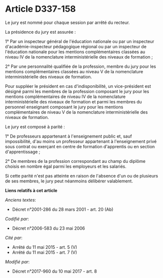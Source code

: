 # Article D337-158

Le jury est nommé pour chaque session par arrêté du recteur. 

La présidence du jury est assurée : 

1° Par un inspecteur général de l'éducation nationale ou par un inspecteur d'académie-inspecteur pédagogique régional ou par
un inspecteur de l'éducation nationale pour les mentions complémentaires classées au niveau IV de la nomenclature
interministérielle des niveaux de formation ; 

2° Par      une personnalité qualifiée de la profession, membre du jury pour les mentions complémentaires classées au niveau
V de la nomenclature interministérielle des niveaux de formation. 

Pour suppléer le président en cas d'indisponibilité, un vice-président est désigné parmi les membres de la profession
composant le jury pour les mentions complémentaires de niveau IV de la nomenclature interministérielle des niveaux de
formation et parmi les membres du personnel enseignant composant le jury pour les mentions complémentaires de niveau V de la
nomenclature interministérielle des niveaux de formation. 

Le jury est composé à parité : 

1° De professeurs appartenant à l'enseignement public et, sauf impossibilité, d'au moins un professeur appartenant à
l'enseignement privé sous contrat ou exerçant en centre de formation d'apprentis ou en section d'apprentissage ; 

2° De membres de la profession correspondant au champ du diplôme choisis en nombre égal parmi les employeurs et les
salariés. 

Si cette parité n'est pas atteinte en raison de l'absence d'un ou de plusieurs de ses membres, le jury peut néanmoins
délibérer valablement.

**Liens relatifs à cet article**

_Anciens textes_:

  - Décret n°2001-286 du 28 mars 2001 - art. 20 (Ab)

_Codifié par_:

  - Décret n°2006-583 du 23 mai 2006

_Cité par_:

  - Arrêté du 11 mai 2015 - art. 5 (V)
  - Arrêté du 11 mai 2015 - art. 7 (V)

_Modifié par_:

  - Décret n°2017-960 du 10 mai 2017 - art. 8

